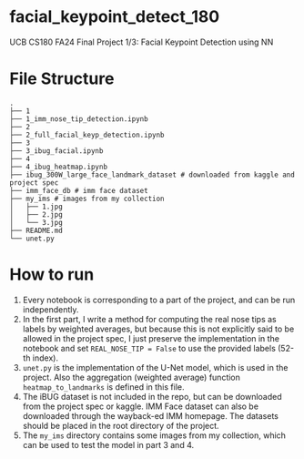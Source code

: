 # facial_keypoint_detect_180
UCB CS180 FA24 Final Project 1/3: Facial Keypoint Detection using NN

# File Structure
```
.
├── 1
├── 1_imm_nose_tip_detection.ipynb
├── 2
├── 2_full_facial_keyp_detection.ipynb
├── 3
├── 3_ibug_facial.ipynb
├── 4
├── 4_ibug_heatmap.ipynb
├── ibug_300W_large_face_landmark_dataset # downloaded from kaggle and project spec
├── imm_face_db # imm face dataset
├── my_ims # images from my collection
│   ├── 1.jpg
│   ├── 2.jpg
│   └── 3.jpg
├── README.md
└── unet.py
```
# How to run
1. Every notebook is corresponding to a part of the project, and can be run independently.
2. In the first part, I write a method for computing the real nose tips as labels by weighted averages, but because this is not explicitly said to be allowed in the project spec, I just preserve the implementation in the notebook and set `REAL_NOSE_TIP = False` to use the provided labels (52-th index).
3. `unet.py` is the implementation of the U-Net model, which is used in the project. Also the aggregation (weighted average) function `heatmap_to_landmarks` is defined in this file.
4. The iBUG dataset is not included in the repo, but can be downloaded from the project spec or kaggle. IMM Face dataset can also be downloaded through the wayback-ed IMM homepage. The datasets should be placed in the root directory of the project.
5. The `my_ims` directory contains some images from my collection, which can be used to test the model in part 3 and 4.